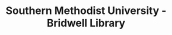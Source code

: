 ---
layout: repo
title: "Southern Methodist University - Bridwell Library"
id: 16660
permalink: repos/16660/
---